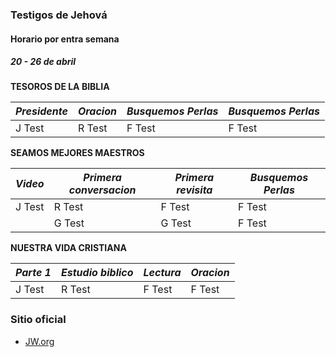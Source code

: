 ### Testigos de Jehová
#### Horario por entra semana
##### 20 - 26 de abril
**TESOROS DE LA BIBLIA**

| *Presidente* | *Oracion*   | *Busquemos Perlas*   | *Busquemos Perlas*   |
|:-----|:-----|:-----|:-----|
| J Test     | R Test    | F Test     | F Test     |

**SEAMOS MEJORES MAESTROS**

| *Video* | *Primera conversacion*   | *Primera revisita*   | *Busquemos Perlas*   |
|------|------|------|------|
| J Test    | R Test    | F Test     | F Test    |
|           | G Test    | G Test     | F Test    |

**NUESTRA VIDA CRISTIANA**

| *Parte 1* | *Estudio biblico*   | *Lectura*   | *Oracion*   |
|------|------|------|------|
| J Test    | R Test    | F Test     |F Test     |

### Sitio oficial
* [JW.org](https://jw.org)
